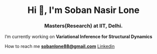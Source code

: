 <h1 align="center">Hi 👋, I'm Soban Nasir Lone</h1>
<h3 align="center">Masters(Research) at IIT, Delhi.</h3>

I’m currently working on **Variational Inference for Structural Dynamics**

How to reach me **sobanlone88@gmail.com**
[Linkedin](https://www.linkedin.com/in/soban-lone-0b7177170/)
